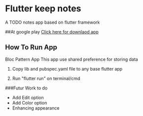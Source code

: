 # Flutter keep notes

A TODO notes app based on flutter framework

##At google play
[Click here for downlaod app]('https://bit.ly/2FziJP7')

## How To Run App
Bloc Pattern App
This app use shared preference for storing data

 1. Copy lib and pubspec.yaml file to any base flutter app

 1. Run "flutter run" on terminal/cmd

###Futur Work to do
- Add Edit option
- Add Color option
- Enhancing appearance